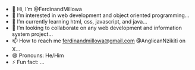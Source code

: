 - 👋 Hi, I’m @FerdinandMillowa
- 👀 I’m interested in web development and object oriented programming...
- 🌱 I’m currently learning html, css, javascript, and java...
- 💞️ I’m looking to collaborate on any web development and information system project...
- 📫 How to reach me ferdinandmillowa@gmail.com @AnglicanNzikiti on X...
- 😄 Pronouns: He/Him
- ⚡ Fun fact: ...

<!---
FerdinandMillowa/FerdinandMillowa is a ✨ special ✨ repository because its `README.md` (this file) appears on your GitHub profile.
You can click the Preview link to take a look at your changes.
--->
